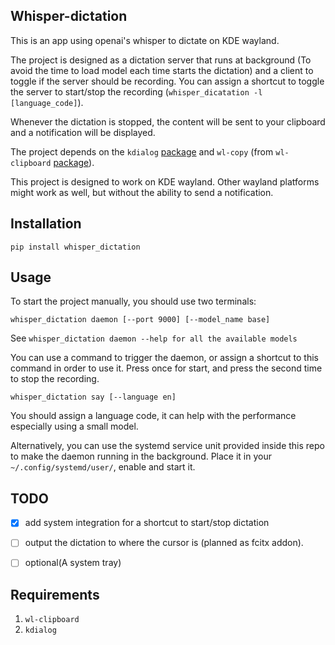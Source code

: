 ## Whisper-dictation

This is an app using openai's whisper to dictate on KDE wayland.  

The project is designed as a dictation server that runs at background (To avoid the time to load model each time starts the dictation) and a client to toggle if the server should be recording. You can assign a shortcut to toggle the server to start/stop the recording (`whisper_dicatation -l [language_code]`).

Whenever the dictation is stopped, the content will be sent to your clipboard and a notification will be displayed.

The project depends on the `kdialog` [package](https://archlinux.org/packages/extra/x86_64/kdialog/) and `wl-copy` (from `wl-clipboard` [package](https://github.com/bugaevc/wl-clipboard)).

This project is designed to work on KDE wayland. Other wayland platforms might work as well, but without the ability to send a notification.

## Installation

```
pip install whisper_dictation
```

## Usage

To start the project manually, you should use two terminals:

```
whisper_dictation daemon [--port 9000] [--model_name base]
```

See `whisper_dictation daemon --help for all the available models`

You can use a command to trigger the daemon, or assign a shortcut to this command in order to use it. Press once for start, and press the second time to stop the recording.

```
whisper_dictation say [--language en]
```

You should assign a language code, it can help with the performance especially using a small model.

Alternatively, you can use the systemd service unit provided inside this repo to make the daemon running in the background. Place it in your `~/.config/systemd/user/`, enable and start it.

## TODO

- [x] add system integration for a shortcut to start/stop dictation
- [ ] output the dictation to where the cursor is (planned as fcitx addon).
- [ ] optional(A system tray)


## Requirements

1. `wl-clipboard`
2. `kdialog`
